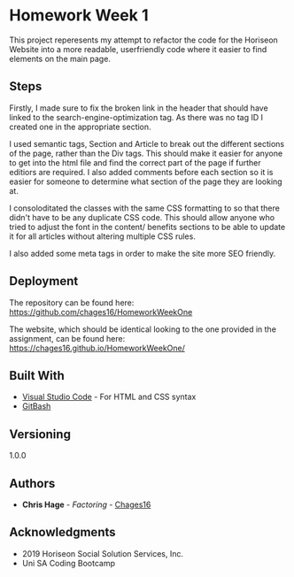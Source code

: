# Homework Week 1

This project reperesents my attempt to refactor the code for the Horiseon Website into a more readable, userfriendly code where it easier to find elements on the main page.

## Steps

Firstly, I made sure to fix the broken link in the header that should have linked to the search-engine-optimization tag. As there was no tag ID I created one in the appropriate section.

I used semantic tags, Section and Article to break out the different sections of the page, rather than the Div tags. This should make it easier for anyone to get into the html file and find the correct part of the page if further editiors are required. I also added comments before each section so it is easier for someone to determine what section of the page they are looking at.

I consoloditated the classes with the same CSS formatting to so that there didn't have to be any duplicate  CSS code. This should allow anyone who tried to adjust the font in the content/ benefits sections to be able to update it for all articles without altering multiple CSS rules.

I also added some meta tags in order to make the site more SEO friendly.


## Deployment

The repository can be found here: https://github.com/chages16/HomeworkWeekOne

The website, which should be identical looking to the one provided in the assignment, can be found here: https://chages16.github.io/HomeworkWeekOne/

## Built With

* [Visual Studio Code](https://code.visualstudio.com/) - For HTML and CSS syntax
* [GitBash](https://gitforwindows.org/)

## Versioning

1.0.0 

## Authors

* **Chris Hage** - *Factoring* - [Chages16](https://github.com/chages16/)

## Acknowledgments

* 2019 Horiseon Social Solution Services, Inc.
* Uni SA Coding Bootcamp


